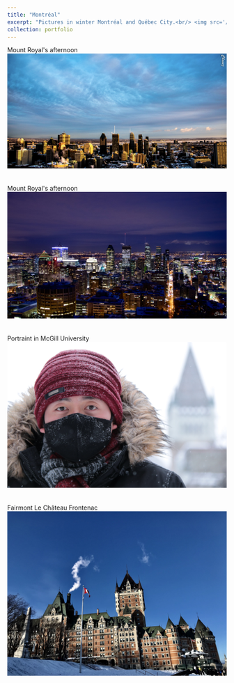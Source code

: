 ```yaml
---
title: "Montréal"
excerpt: "Pictures in winter Montréal and Québec City.<br/> <img src='/images/montreal/1.jpg'>"
collection: portfolio
---
```

Mount Royal's afternoon
<img src='/images/montreal/2.jpg'><br/><br/><br/>
Mount Royal's afternoon
<img src='/images/montreal/3.jpg'><br/><br/><br/>
Portraint in McGill University
<img src='/images/montreal/4.jpg'><br/><br/><br/>
Fairmont Le Château Frontenac
<img src='/images/montreal/5.jpg'>
